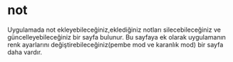 # not

Uygulamada not ekleyebileceğiniz,eklediğiniz notları silecebileceğiniz ve güncelleyebileceğiniz bir sayfa bulunur.
Bu sayfaya ek olarak uygulamanın renk ayarlarını değiştirebileceğiniz(pembe mod ve karanlık mod) bir sayfa daha vardır.
